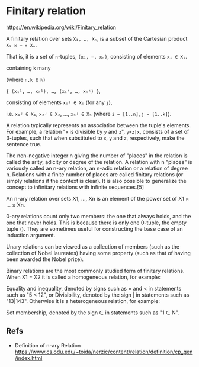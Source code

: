 # Finitary relation

https://en.wikipedia.org/wiki/Finitary_relation

A finitary relation over sets `X₁, …, Xₙ`, 
is a subset of the Cartesian product `X₁ ⨯ ⋯ ⨯ Xₙ`.

That is, it is a set of `n`-tuples, `(x₁, ⋯, xₙ)`, 
consisting of elements `xᵢ ∈ Xᵢ`.





containing `k` many 



(where `n,k ∈ ℕ`) 


`{ (x₁¹, …, xₙ¹), …, (x₁ᵏ, …, xₙᵏ) }`, 

consisting of elements `xᵢʲ ∈ Xᵢ` (for any `j`), 

i.e. `x₁ʲ ∈ X₁`, `x₂ʲ ∈ X₂`, …, `xₙʲ ∈ Xₙ` (where `i = [1..n]`, `j = [1..k]`).



A relation typically represents an association between the tuple's elements. For example, a relation "`x` is divisible by `y` and `z`", `y+z|x`, consists of a set of 3-tuples, such that when substituted to `x`, `y` and `z`, respectively, make the sentence true.

The non-negative integer n giving the number of "places" in the relation is called the arity, adicity or degree of the relation. A relation with n "places" is variously called an n-ary relation, an n-adic relation or a relation of degree n. Relations with a finite number of places are called finitary relations (or simply relations if the context is clear). It is also possible to generalize the concept to infinitary relations with infinite sequences.[5]

An n-ary relation over sets X1, …, Xn is an element of the power set of X1 × … × Xn.

0-ary relations count only two members: the one that always holds, and the one that never holds. This is because there is only one 0-tuple, the empty tuple (). They are sometimes useful for constructing the base case of an induction argument.

Unary relations can be viewed as a collection of members (such as the collection of Nobel laureates) having some property (such as that of having been awarded the Nobel prize).

Binary relations are the most commonly studied form of finitary relations. When X1 = X2 it is called a homogeneous relation, for example:

Equality and inequality, denoted by signs such as = and < in statements such as "5 < 12", or
Divisibility, denoted by the sign | in statements such as "13|143".
Otherwise it is a heterogeneous relation, for example:

Set membership, denoted by the sign ∈ in statements such as "1 ∈ N".


## Refs

* Definition of n-ary Relation
https://www.cs.odu.edu/~toida/nerzic/content/relation/definition/cp_gen/index.html
